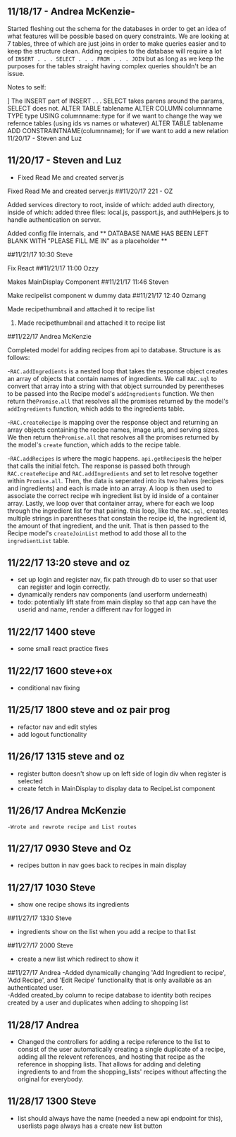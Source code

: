 ## 11/18/17 - Andrea McKenzie-
Started fleshing out the schema for the databases in order to get an idea of what features will be possible based on query constraints. We are looking at 7 tables, three of which are just joins in order to make queries easier and to keep the structure clean. Adding recipies to the database will require a lot of `INSERT . . . SELECT . . . FROM . . . JOIN` but as long as we keep the purposes for the tables straight having complex queries shouldn't be an issue.

Notes to self:

]
The INSERT part of INSERT . . . SELECT takes parens around the params, SELECT does not.
ALTER TABLE tablename ALTER COLUMN columnname TYPE type USING columnname::type for if we want to change the way we refernce tables (using ids vs names or whatever)
ALTER TABLE tablename ADD CONSTRAINTNAME(columnname); for if we want to add a new relation
11/20/17 - Steven and Luz


## 11/20/17 - Steven and Luz
- Fixed Read Me and created server.js

Fixed Read Me and created server.js
##11/20/17 221 - OZ

Added services directory to root, inside of which: added auth directory, inside of which: added three files: local.js, passport.js, and authHelpers.js to handle authentication on server.

Added config file internals, and ** DATABASE NAME HAS BEEN LEFT BLANK WITH "PLEASE FILL ME IN" as a placeholder **

##11/21/17 10:30 Steve

Fix React
##11/21/17 11:00 Ozzy

Makes MainDisplay Component
##11/21/17 11:46 Steven

Make recipelist component w dummy data
##11/21/17 12:40 Ozmang

Made recipethumbnail and attached it to recipe list

1. Made recipethumbnail and attached it to recipe list

##11/22/17 Andrea McKenzie

Completed model for adding recipes from api to database. Structure is as follows:

-`RAC.addIngredients` is a nested loop that takes the response object creates an array of objects that contain names of ingredients. We call `RAC.sql` to convert that array into a string with that object surrounded by perentheses to be passed into the Recipe model's `addIngredients` function. We then return the`Promise.all` that resolves all the promises returned by the model's `addIngredients` function, which adds to the ingredients table.

-`RAC.createRecipe` is mapping over the response object and returning an array objects containing the recipe names, image urls, and serving sizes. We then return the`Promise.all` that resolves all the promises returned by the model's `create` function, which adds to the recipe table.

-`RAC.addRecipes` is where the magic happens. `api.getRecipes`is the helper that calls the initial fetch. The response is passed both through `RAC.createRecipe` and `RAC.addIngredients` and set to let resolve together within `Promise.all`. Then, the data is seperated into its two halves (recipes and ingredients) and each is made into an array. A loop is then used to associate the correct recipe wih ingredient list by id inside of a container array. Lastly, we loop over that container array, where for each we loop through the ingredient list for that pairing. this loop, like the `RAC.sql`, creates multiple strings in parentheses that constain the recipe id, the ingredient id, the amount of that ingredient, and the unit. That is then passed to the Recipe model's `createJoinList` method to add those all to the `ingredientList` table.

## 11/22/17 13:20 steve and oz
- set up login and register nav, fix path through db to user so that user can register and login correctly.
- dynamically renders nav components (and userform underneath)
- todo: potentially lift state from main display so that app can have the userid and name, render a different nav for logged in

## 11/22/17 1400 steve
- some small react practice fixes

## 11/22/17 1600 steve+ox
- conditional nav fixing

## 11/25/17 1800 steve and oz pair prog
- refactor nav and edit styles
- add logout functionality

## 11/26/17 1315 steve and oz
- register button doesn't show up on left side of login div when register is selected
- create fetch in MainDisplay to display data to RecipeList component

## 11/26/17 Andrea McKenzie
	-Wrote and rewrote recipe and List routes

## 11/27/17	0930 Steve and Oz
- recipes button in nav goes back to recipes in main display

## 11/27/17 1030 Steve
- show one recipe shows its ingredients

##11/27/17 1330 Steve
- ingredients show on the list when you add a recipe to that list 

##11/27/17 2000 Steve
- create a new list which redirect to show it

##11/27/17 Andrea
-Added dynamically changing 'Add Ingredient to recipe', 'Add Recipe', and 'Edit Recipe' functionality that is only available as an authenticated user.  
-Added created_by column to recipe database to identity both recipes created by a user and duplicates when adding to shopping list


## 11/28/17 Andrea 
- Changed the controllers for adding a recipe reference to the list to consist of the user automatically creating a single duplicate of a recipe, adding all the relevent references, and hosting that recipe as the reference in shopping lists. That allows for adding and deleting ingredients to and from the shopping_lists' recipes without affecting the original for everybody.
  
## 11/28/17 1300 Steve
- list should always have the name (needed a new api endpoint for this), userlists page always has a create new list button